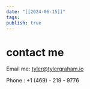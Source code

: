 ```yaml
---
date: "[[2024-06-15]]"
tags: 
publish: true
---
```

# contact me

Email me: tyler@tylergraham.io

Phone : +1 (469) - 219 - 9776


